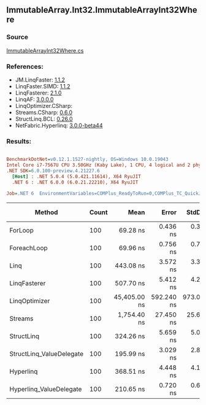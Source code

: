 ﻿## ImmutableArray.Int32.ImmutableArrayInt32Where

### Source
[ImmutableArrayInt32Where.cs](../LinqBenchmarks/ImmutableArray/Int32/ImmutableArrayInt32Where.cs)

### References:
- JM.LinqFaster: [1.1.2](https://www.nuget.org/packages/JM.LinqFaster/1.1.2)
- LinqFaster.SIMD: [1.1.2](https://www.nuget.org/packages/LinqFaster.SIMD/1.0.3)
- LinqFasterer: [2.1.0](https://www.nuget.org/packages/LinqFasterer/2.1.0)
- LinqAF: [3.0.0.0](https://www.nuget.org/packages/LinqAF/3.0.0.0)
- LinqOptimizer.CSharp: [](https://www.nuget.org/packages/LinqOptimizer.CSharp/)
- Streams.CSharp: [0.6.0](https://www.nuget.org/packages/Streams.CSharp/0.6.0)
- StructLinq.BCL: [0.26.0](https://www.nuget.org/packages/StructLinq/0.26.0)
- NetFabric.Hyperlinq: [3.0.0-beta44](https://www.nuget.org/packages/NetFabric.Hyperlinq/3.0.0-beta44)

### Results:
``` ini

BenchmarkDotNet=v0.12.1.1527-nightly, OS=Windows 10.0.19043
Intel Core i7-7567U CPU 3.50GHz (Kaby Lake), 1 CPU, 4 logical and 2 physical cores
.NET SDK=6.0.100-preview.4.21227.6
  [Host] : .NET 5.0.4 (5.0.421.11614), X64 RyuJIT
  .NET 6 : .NET 6.0.0 (6.0.21.22210), X64 RyuJIT

Job=.NET 6  EnvironmentVariables=COMPlus_ReadyToRun=0,COMPlus_TC_QuickJitForLoops=1,COMPlus_TieredPGO=1  Runtime=.NET 6.0  

```
|                   Method | Count |         Mean |      Error |     StdDev |  Ratio | RatioSD |   Gen 0 | Gen 1 | Gen 2 | Allocated |
|------------------------- |------ |-------------:|-----------:|-----------:|-------:|--------:|--------:|------:|------:|----------:|
|                  ForLoop |   100 |     69.28 ns |   0.436 ns |   0.386 ns |   1.00 |    0.00 |       - |     - |     - |         - |
|              ForeachLoop |   100 |     69.96 ns |   0.756 ns |   0.707 ns |   1.01 |    0.01 |       - |     - |     - |         - |
|                     Linq |   100 |    443.08 ns |   3.572 ns |   3.342 ns |   6.40 |    0.06 |  0.0229 |     - |     - |      48 B |
|             LinqFasterer |   100 |    507.70 ns |   5.412 ns |   4.225 ns |   7.33 |    0.08 |  0.3443 |     - |     - |     720 B |
|            LinqOptimizer |   100 | 45,405.00 ns | 592.240 ns | 973.067 ns | 656.80 |   20.32 | 13.9160 |     - |     - |  29,195 B |
|                  Streams |   100 |  1,754.40 ns |  27.450 ns |  25.676 ns |  25.30 |    0.45 |  0.2899 |     - |     - |     608 B |
|               StructLinq |   100 |    324.26 ns |   5.659 ns |   5.016 ns |   4.68 |    0.07 |  0.0153 |     - |     - |      32 B |
| StructLinq_ValueDelegate |   100 |    195.99 ns |   3.029 ns |   2.833 ns |   2.84 |    0.02 |       - |     - |     - |         - |
|                Hyperlinq |   100 |    368.51 ns |   4.448 ns |   4.161 ns |   5.32 |    0.08 |       - |     - |     - |         - |
|  Hyperlinq_ValueDelegate |   100 |    210.65 ns |   0.720 ns |   0.638 ns |   3.04 |    0.02 |       - |     - |     - |         - |

